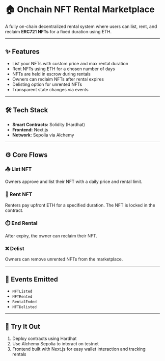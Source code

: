 
# 🏠 Onchain NFT Rental Marketplace

A fully on-chain decentralized rental system where users can list, rent, and reclaim **ERC721 NFTs** for a fixed duration using ETH.

---

## ✨ Features

* List your NFTs with custom price and max rental duration
* Rent NFTs using ETH for a chosen number of days
* NFTs are held in escrow during rentals
* Owners can reclaim NFTs after rental expires
* Delisting option for unrented NFTs
* Transparent state changes via events

---

## 🛠️ Tech Stack

* **Smart Contracts:** Solidity (Hardhat)
* **Frontend:** Next.js
* **Network:** Sepolia via Alchemy

---

## ⚙️ Core Flows

### 📤 List NFT

Owners approve and list their NFT with a daily price and rental limit.

### 🔄 Rent NFT

Renters pay upfront ETH for a specified duration. The NFT is locked in the contract.

### ⏱️ End Rental

After expiry, the owner can reclaim their NFT.

### ❌ Delist

Owners can remove unrented NFTs from the marketplace.

---

## 🔔 Events Emitted

* `NFTListed`
* `NFTRented`
* `RentalEnded`
* `NFTDelisted`

---

## 🚀 Try It Out

1. Deploy contracts using Hardhat
2. Use Alchemy Sepolia to interact on testnet
3. Frontend built with Next.js for easy wallet interaction and tracking rentals


